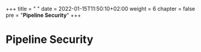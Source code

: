 +++
title = " "
date = 2022-01-15T11:50:10+02:00
weight = 6
chapter = false
pre = "<b>Pipeline Security</b>"
+++

# Pipeline Security 